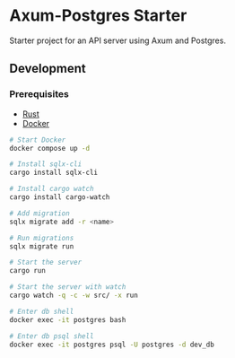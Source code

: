 # Axum-Postgres Starter

Starter project for an API server using Axum and Postgres.

## Development

### Prerequisites

- [Rust](https://www.rust-lang.org/tools/install)
- [Docker](https://docs.docker.com/get-docker)

```sh
# Start Docker
docker compose up -d

# Install sqlx-cli
cargo install sqlx-cli

# Install cargo watch
cargo install cargo-watch

# Add migration
sqlx migrate add -r <name>

# Run migrations
sqlx migrate run

# Start the server
cargo run

# Start the server with watch
cargo watch -q -c -w src/ -x run

# Enter db shell
docker exec -it postgres bash

# Enter db psql shell
docker exec -it postgres psql -U postgres -d dev_db
```
